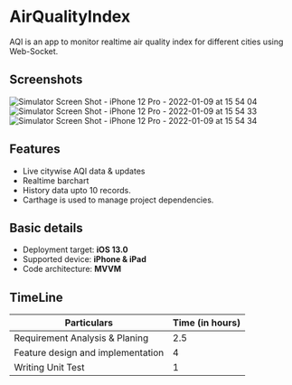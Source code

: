 # AirQualityIndex

AQI is an app to monitor realtime air quality index for different cities using Web-Socket.

## Screenshots

![Simulator Screen Shot - iPhone 12 Pro - 2022-01-09 at 15 54 04](https://user-images.githubusercontent.com/4024876/148679284-08902339-21db-4ed8-b972-e7b9b958766c.png)
![Simulator Screen Shot - iPhone 12 Pro - 2022-01-09 at 15 54 33](https://user-images.githubusercontent.com/4024876/148679367-08b58e2e-e9a6-4d66-93f7-b87e2be4fbef.png)
![Simulator Screen Shot - iPhone 12 Pro - 2022-01-09 at 15 54 34](https://user-images.githubusercontent.com/4024876/148679368-8cda5fab-5759-4fd8-a31a-8b3bf9acb19d.png)


## Features
- Live citywise AQI data & updates
- Realtime barchart
- History data upto 10 records.
- Carthage is used to manage project dependencies.

## Basic details
- Deployment target: **iOS 13.0**
- Supported device: **iPhone & iPad**
- Code architecture: **MVVM**

## TimeLine
| Particulars | Time (in hours) |
| ------ | ------ |
| Requirement Analysis & Planing |  2.5 |
| Feature design and implementation | 4 |
| Writing Unit Test | 1 |

